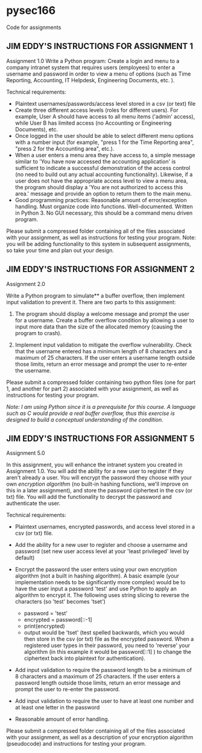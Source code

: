 # pysec166
Code for assignments
## JIM EDDY'S INSTRUCTIONS FOR ASSIGNMENT 1
Assignment 1.0
Write a Python program: Create a login and menu to a company intranet system that requires users (employees) to enter a username and password in order to view a menu of options (such as Time Reporting, Accounting, IT Helpdesk, Engineering Documents, etc. ). 

Technical requirements:

- Plaintext usernames/passwords/access level stored in a csv (or text) file
- Create three different access levels (roles for different users). For example, User A should have access to all menu items ('admin' access), while User B has limited access (no Accounting or Engineering Documents), etc. 
- Once logged in the user should be able to select different menu options with a number input (for example, "press 1 for the Time Reporting area", "press 2 for the Accounting area", etc.).
- When a user enters a menu area they have access to, a simple message similar to 'You have now accessed the accounting application' is sufficient to indicate a successful demonstration of the access control (no need to build out any actual accounting functionality). Likewise, if a user does not have the appropriate access level to view a menu area, the program should display a 'You are not authorized to access this area.' message and provide an option to return them to the main menu.
- Good programming practices: Reasonable amount of error/exception handling. Must organize code into functions. Well-documented. Written in Python 3. No GUI necessary, this should be a command menu driven program.

Please submit a compressed folder containing all of the files associated with your assignment, as well as instructions for testing your program. Note: you will be adding functionality to this system in subsequent assignments, so take your time and plan out your design.

## JIM EDDY'S INSTRUCTIONS FOR ASSIGNMENT 2
Assignment 2.0

Write a Python program to simulate** a buffer overflow, then implement input validation to prevent it. There are two parts to this assignment:

1. The program should display a welcome message and prompt the user for a username. Create a buffer overflow condition by allowing a user to input more data than the size of the allocated memory (causing the program to crash). 

2. Implement input validation to mitigate the overflow vulnerability. Check that the username entered has a minimum length of 8 characters and a maximum of 25 characters. If the user enters a username length outside those limits, return an error message and prompt the user to re-enter the username. 

Please submit a compressed folder containing two python files (one for part 1, and another for part 2) associated with your assignment, as well as instructions for testing your program.

*Note: I am using Python since it is a prerequisite for this course. A language such as C would provide a real buffer overflow, thus this exercise is designed to build a conceptual understanding of the condition.*

## JIM EDDY'S INSTRUCTIONS FOR ASSIGNMENT 5

Assignment 5.0

In this assignment, you will enhance the intranet system you created in Assignment 1.0. You will add the ability for a new user to register if they aren't already a user. You will encrypt the password they choose with your own *encryption algorithm* (no built-in hashing functions, we'll improve on this in a later assignment), and store the password ciphertext in the csv (or txt) file. You will add the functionality to decrypt the password and authenticate the user.

Technical requirements:

- Plaintext usernames, encrypted passwords, and access level stored in a csv (or txt) file.
- Add the ability for a new user to register and choose a username and password (set new user access level at your 'least privileged' level by default)
- Encrypt the password the user enters using your own encryption algorithm (not a built in hashing algorithm). A basic example (your implementation needs to be significantly more complex) would be to have the user input a password 'test' and use Python to apply an algorithm to encrypt it. The following uses string slicing to reverse the characters (so 'test' becomes 'tset')

	- password = 'test'
	- encrypted = password[::-1]
	- print(encrypted)
	- output would be 'tset' (test spelled backwards, which you would then store in the csv (or txt) file as the encrypted password. When a registered user types in their password, you need to 'reverse' your algorithm (in this example it would be password[::1] ) to change the ciphertext back into plaintext for authentication).

- Add input validation to require the password length to be a minimum of 8 characters and a maximum of 25 characters. If the user enters a password length outside those limits, return an error message and prompt the user to re-enter the password. 
- Add input validation to require the user to have at least one number and at least one letter in the password
- Reasonable amount of error handling.

Please submit a compressed folder containing all of the files associated with your assignment, as well as a description of your encryption algorithm (pseudocode) and instructions for testing your program.
